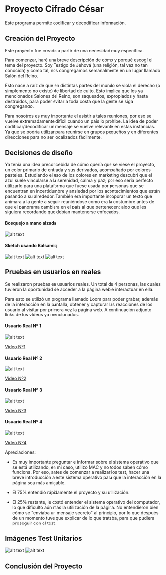 # Proyecto Cifrado César

Este programa permite codificar y decodificar información.

## Creación del Proyecto

Este proyecto fue creado a partir de una necesidad muy específica.

Para comenzar, haré una breve descripción de cómo y porqué escogí el tema del proyecto. Soy Testigo de Jehová (una religión,
tal vez no tan conocida) y como tal, nos congregamos semanalmente en un lugar llamado Salón del Reino.

Esto nace a raíz de que en distintas partes del mundo se viola el derecho (o simplemento no existe) de libertad de culto. Esto implica que los ya mencionados Salones del Reino, son  saqueados, expropiados y hasta destruidos, para poder evitar a toda costa que la gente se siga congregando.

Para nosotros es muy importante el asistir a tales reuniones, por eso se vuelve extremadamente difícil cuando un país lo prohibe. La idea de poder codificar/decodificar un mensaje se vuelve relevante en estas instancias. Ya que se podría utilizar para reunirse en grupos pequeños y en diferentes direcciones para no ser localizados fácilmente.

## Decisiones de diseño

Ya tenía una idea preconcebida de cómo quería que se viese el proyecto, un color primario de entrada y sus derivados, acompañado por colores pasteles. Estudiando el uso de los colores en marketing descubrí que el azul suele vincularse a la serenidad, calma y paz; por eso sería perfecto utilizarlo para una plataforma que fuese usada por personas que se encuentran en incertidumbre y ansiedad por los acontecimientos que están pasando a su alrededor. 
También era importante incoporar un texto que animara a la gente a seguir reuniéndose como era la costumbre antes de que el panorama cambiara en el país al que pertenecen; algo que les siguiera recordando que debían mantenerse enfocados.

#### Bosquejo a mano alzada

![alt text](Images/IMG_20191030_100910.img.png)

#### Sketch usando Balsamiq
![alt text](Images/PANTALLA1.img.png)
![alt text](Images/PANTALLA2.img.png)
![alt text](Images/PANTALLA3.img.png)

## Pruebas en usuarios en reales

Se realizaron pruebas en usuarios reales. Un total de 4 personas, las cuales tuvieron la oportunidad de acceder a la página web e
interactuar en ella. 

Para esto se utilizó un programa llamado Loom para poder grabar, además de la interacción en la pantalla, obtener y capturar las reacciones de los usuario al visitar por primera vez la página web. A continuación adjunto links de los videos ya mencionados.

#### Usuario Real Nº 1

![alt text](Images/CapturaUsuarioReal1.png)

[Video Nº1](https://www.loom.com/share/d2031dbe17be434fb67478a50ab1a29f)

#### Usuario Real Nº 2

![alt text](Images/CapturaUsuarioReal2.png)

[Video Nº2](https://www.loom.com/share/b83bc938c30f4682bde7425466d767d7)

#### Usuario Real Nº 3

![alt text](Images/CapturaUsuarioReal3.png)

[Video Nº3](https://www.loom.com/share/2da7943291394a39bf30d54e58145483)

#### Usuario Real Nº 4

![alt text](Images/CapturaUsuarioReal4.png)

[Video Nº4](https://www.loom.com/share/05a14973d46141d697f00b72730d0586)

Apreciaciones:
- Es muy importante preguntar e informar sobre el sistema operativo que se está utilizando, en mi caso, utilizo MAC y
no todos saben cómo funciona. Por eso, antes de comenzar a realizar los test, hacer una breve introducción a este sistema
operativo para que la interacción en la página sea más amigable.

- El 75% entendió rápidamente el proyecto y su utilización.

- El 25% restante, le costó entender el sistema operativo del computador, lo que dificultó aún más la utilización de la
página. No entendieron bien cómo se "enviaba un mensaje secreto" al principio, por lo que después de un momento tuve que
explicar de lo que trataba, para que pudiera proseguir con el test.

## Imágenes Test Unitarios

![alt text](Images/testunitarios1.png)
![alt text](Images/testunitarios2.png)

## Conclusión del Proyecto


